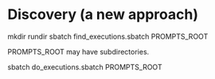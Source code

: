 # Discovery (a new approach)

mkdir rundir
sbatch find_executions.sbatch PROMPTS_ROOT

PROMPTS_ROOT may have subdirectories.

sbatch do_executions.sbatch PROMPTS_ROOT
